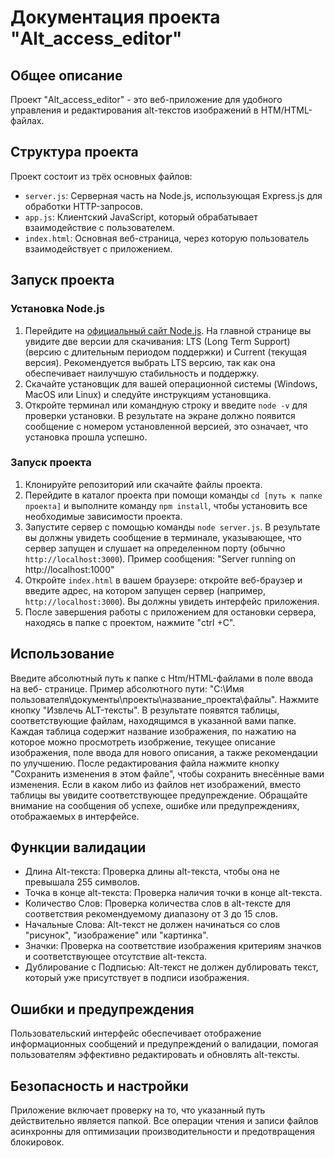# Документация проекта "Alt_access_editor"

## Общее описание

Проект "Alt_access_editor" - это веб-приложение для удобного управления и редактирования alt-текстов изображений в HTM/HTML-файлах.

## Структура проекта

Проект состоит из трёх основных файлов:

  * `server.js`: Серверная часть на Node.js, использующая Express.js для обработки HTTP-запросов.
  * `app.js`: Клиентский JavaScript, который обрабатывает взаимодействие с пользователем.
  * `index.html`: Основная веб-страница, через которую пользователь взаимодействует с приложением.

## Запуск проекта

### Установка Node.js

  1. Перейдите на [официальный сайт Node.js](https://nodejs.org/). На главной странице вы увидите две версии для скачивания: LTS (Long Term Support) (версию с длительным периодом поддержки) и Current (текущая версия). Рекомендуется выбрать LTS версию, так как она обеспечивает наилучшую стабильность и поддержку.
  2. Скачайте установщик для вашей операционной системы (Windows, MacOS или Linux) и следуйте инструкциям установщика.
  3. Откройте терминал или командную строку и введите `node -v` для проверки установки. В результате на экране должно появится сообщение с номером установленной версией, это означает, что установка прошла успешно.

### Запуск проекта

  1. Клонируйте репозиторий или скачайте файлы проекта.
  2. Перейдите в каталог проекта при помощи команды `cd [путь к папке проекта]` и выполните команду `npm install`, чтобы установить все необходимые зависимости проекта.
  3. Запустите сервер с помощью команды `node server.js`. В результате вы должны увидеть сообщение в терминале, указывающее, что сервер запущен и слушает на определенном порту (обычно `http://localhost:3000`). Пример сообщения: "Server running on http://localhost:1000"
  4. Откройте `index.html` в вашем браузере: откройте веб-браузер и введите адрес, на котором запущен сервер (например, `http://localhost:3000`). Вы должны увидеть интерфейс приложения.
  5. После завершения работы с приложением для остановки сервера, находясь в папке с проектом, нажмите "ctrl +C".

## Использование

Введите абсолютный путь к папке с Htm/HTML-файлами в поле ввода на веб- странице. Пример абсолютного пути: "C:\Имя пользователя\документы\проекты\название_проекта\файлы\". Нажмите кнопку "Извлечь ALT-тексты". В результате появятся таблицы, соответствующие файлам, находящимся в указанной вами папке. Каждая таблица содержит  название изображения, по нажатию на которое можно просмотреть изобржение, текущее описание изображения, поле ввода для нового описания, а также рекомендации по улучшению. После редактирования файла нажмите кнопку "Сохранить изменения в этом файле", чтобы сохранить внесённые вами изменения. Если в каком либо из файлов нет изображений, вместо таблицы вы увидите соответствующее предупреждение. Обращайте внимание на сообщения об успехе, ошибке или предупреждениях, отображаемых в интерфейсе.

## Функции валидации

* Длина Alt-текста: Проверка длины alt-текста, чтобы она не превышала 255 символов.
* Точка в конце alt-текста: Проверка наличия точки в конце alt-текста.
* Количество Слов: Проверка количества слов в alt-тексте для соответствия рекомендуемому диапазону от 3 до 15 слов.
* Начальные Слова: Alt-текст не должен начинаться со слов "рисунок", "изображение" или "картинка".
* Значки: Проверка на соответствие изображения критериям значков и соответствующее отсутствие alt-текста.
* Дублирование с Подписью: Alt-текст не должен дублировать текст, который уже присутствует в подписи изображения.

## Ошибки и предупреждения

Пользовательский интерфейс обеспечивает отображение информационных сообщений и
предупреждений о валидации, помогая пользователям эффективно редактировать и
обновлять alt-тексты.

## Безопасность и настройки

Приложение включает проверку на то, что указанный путь действительно является папкой. Все операции чтения и записи файлов асинхронны для оптимизации
производительности и предотвращения блокировок.

